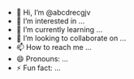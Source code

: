 - 👋 Hi, I’m @abcdrecgjv
- 👀 I’m interested in ...
- 🌱 I’m currently learning ...
- 💞️ I’m looking to collaborate on ...
- 📫 How to reach me ...
- 😄 Pronouns: ...
- ⚡ Fun fact: ...

<!---
abcdrecgjv/abcdrecgjv is a ✨ special ✨ repository because its `README.md` (this file) appears on your GitHub profile.
You can click the Preview link to take a look at your changes.
--->
